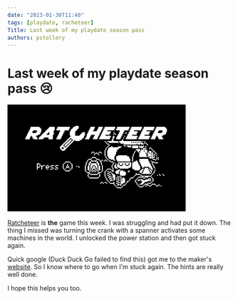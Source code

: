 ```yaml
---
date: "2023-01-30T11:40"
tags: [playdate, racheteer]
Title: Last week of my playdate season pass
authors: pstollery
---
```

# Last week of my playdate season pass 😢
<!-- truncate -->

[![Ratcheteer](https://raw.githubusercontent.com/PhilStollery/phils.weblog.lol/master/images/ratcheteer.png)](https://play.date/games/ratcheteer/) 

[Ratcheteer](https://play.date/games/ratcheteer/) is **the** game this week. I was struggling and had put it down. The thing I missed was turning the crank with a spanner activates some machines in the world. I unlocked the power station and then got stuck again. 

Quick google (Duck Duck Go failed to find this) got me to the maker's [website](http://shauninman.com/playdate/ratcheteer/). So I know where to go when I'm stuck again. The hints are really well done. 

I hope this helps you too.
